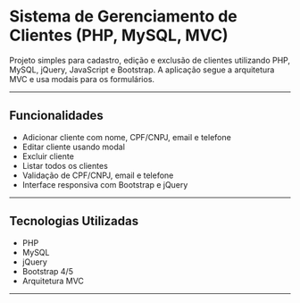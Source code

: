 # Sistema de Gerenciamento de Clientes (PHP, MySQL, MVC)

Projeto simples para cadastro, edição e exclusão de clientes utilizando PHP, MySQL, jQuery, JavaScript e Bootstrap. A aplicação segue a arquitetura MVC e usa modais para os formulários.

---

## Funcionalidades

- Adicionar cliente com nome, CPF/CNPJ, email e telefone
- Editar cliente usando modal
- Excluir cliente
- Listar todos os clientes
- Validação de CPF/CNPJ, email e telefone
- Interface responsiva com Bootstrap e jQuery

---

## Tecnologias Utilizadas

- PHP
- MySQL
- jQuery
- Bootstrap 4/5
- Arquitetura MVC

---
